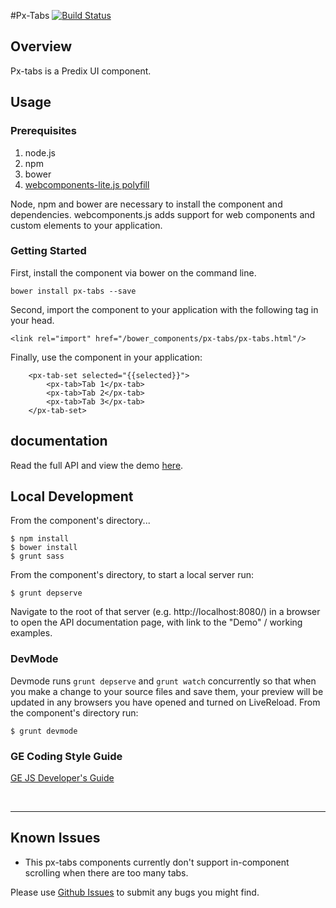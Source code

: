 #Px-Tabs [![Build Status](https://travis-ci.org/PredixDev/px-tabs.svg?branch=master)](https://travis-ci.org/PredixDev/px-tabs)

## Overview

Px-tabs is a Predix UI component.

## Usage

### Prerequisites
1. node.js
2. npm
3. bower
4. [webcomponents-lite.js polyfill](https://github.com/webcomponents/webcomponentsjs)

Node, npm and bower are necessary to install the component and dependencies. webcomponents.js adds support for web components and custom elements to your application.

### Getting Started

First, install the component via bower on the command line.

```
bower install px-tabs --save
```

Second, import the component to your application with the following tag in your head.

```
<link rel="import" href="/bower_components/px-tabs/px-tabs.html"/>
```

Finally, use the component in your application:
```
    <px-tab-set selected="{{selected}}">
        <px-tab>Tab 1</px-tab>
        <px-tab>Tab 2</px-tab>
        <px-tab>Tab 3</px-tab>
    </px-tab-set>
```
## documentation

Read the full API and view the demo [here](https://predixdev.github.io/px-tabs).

## Local Development

From the component's directory...

```
$ npm install
$ bower install
$ grunt sass
```

From the component's directory, to start a local server run:

```
$ grunt depserve
```

Navigate to the root of that server (e.g. http://localhost:8080/) in a browser to open the API documentation page, with link to the "Demo" / working examples.

### DevMode
Devmode runs `grunt depserve` and `grunt watch` concurrently so that when you make a change to your source files and save them, your preview will be updated in any browsers you have opened and turned on LiveReload.
From the component's directory run:

```
$ grunt devmode
```

### GE Coding Style Guide
[GE JS Developer's Guide](https://github.com/GeneralElectric/javascript)

<br />
<hr />

## Known Issues

* This px-tabs components currently don't support in-component scrolling when there are too many tabs.

Please use [Github Issues](https://github.com/PredixDev/px-dropdown/issues) to submit any bugs you might find.
